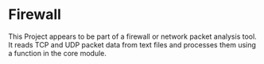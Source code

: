 # Firewall
This Project appears to be part of a firewall or network packet analysis tool. It reads TCP and UDP packet data from text files and processes them using a function in the core module.
